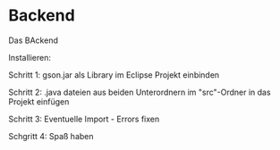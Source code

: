 # Backend
Das BAckend

Installieren:

Schritt 1: gson.jar als Library im Eclipse Projekt einbinden

Schritt 2: .java dateien aus beiden Unterordnern im "src"-Ordner in das Projekt einfügen

Schritt 3: Eventuelle Import - Errors fixen

Schgritt 4: Spaß haben
